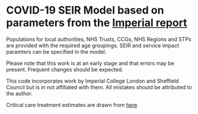 # COVID-19 SEIR Model based on parameters from the [Imperial report](https://www.imperial.ac.uk/media/imperial-college/medicine/sph/ide/gida-fellowships/Imperial-College-COVID19-NPI-modelling-16-03-2020.pdf)

Populations for local authorities, NHS Trusts, CCGs, NHS Regions and STPs are provided with the required age groupings. SEIR and service impact paramters can be specified in the model.

Please note that this work is at an early stage and that errors may be present. Frequent changes should be expected.

This code incorporates work by Imperial College London and Sheffield Council but is in not affiliated with them. All mistakes should be attributed to the author.

Critical care treatment estimates are drawn from [here](https://www.thelancet.com/action/showPdf?pii=S2213-2600%2820%2930079-5)
